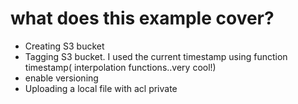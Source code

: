 # what does this example cover?

- Creating S3 bucket
- Tagging S3 bucket. I used the current timestamp using function timestamp( interpolation functions..very cool!)
- enable versioning
- Uploading a local file with acl private






